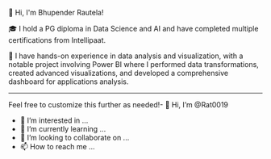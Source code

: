 
👋 Hi, I'm Bhupender Rautela!

🎓 I hold a PG diploma in Data Science and AI and have completed multiple certifications from Intellipaat. 

💼 I have hands-on experience in data analysis and visualization, with a notable project involving Power BI where I performed data transformations, created advanced visualizations, and developed a comprehensive dashboard for applications analysis.



---

Feel free to customize this further as needed!- 👋 Hi, I’m @Rat0019
- 👀 I’m interested in ...
- 🌱 I’m currently learning ...
- 💞️ I’m looking to collaborate on ...
- 📫 How to reach me ...

<!---
Rat0019/Rat0019 is a ✨ special ✨ repository because its `README.md` (this file) appears on your GitHub profile.
You can click the Preview link to take a look at your changes.
--->
